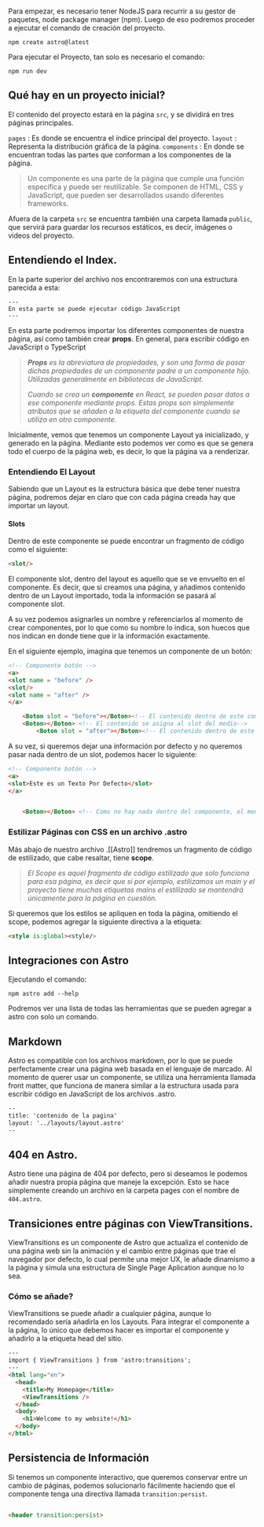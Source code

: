 ```table-of-contents
```

Para empezar, es necesario tener NodeJS para recurrir a su gestor de paquetes, node package manager (npm). Luego de eso podremos proceder a ejecutar el comando de creación del proyecto.


```shell
npm create astro@latest
```

Para ejecutar el Proyecto, tan solo es necesario el comando:

```shell
npm run dev
```


## Qué hay en un proyecto inicial?

El contenido del proyecto estará en la página `src`, y se dividirá en tres páginas principales.

`pages` : Es donde se encuentra el índice principal del proyecto.
`layout` : Representa la distribución gráfica de la página.
`components` : En donde se encuentran todas las partes que conforman a los componentes de la página.

> Un componente es una parte de la página que cumple una función específica y puede ser reutilizable. Se componen de HTML, CSS y JavaScript, que pueden ser desarrollados usando diferentes frameworks. 



Afuera de la carpeta `src` se encuentra también una carpeta llamada `public`, que servirá para guardar los recursos estáticos, es decir, imágenes o videos del proyecto.

## Entendiendo el Index.

En la parte superior del archivo nos encontraremos con una estructura parecida a esta:

```astro
---
En esta parte se puede ejecutar código JavaScript
---
```

En esta parte podremos importar los diferentes componentes de nuestra página, así como también crear **props**. En general, para escribir código en JavaScript o TypeScript

>***Props** es la abreviatura de propiedades, y son una forma de pasar dichas propiedades de un componente padre a un componente hijo. Utilizadas generalmente en bibliotecas de JavaScript.*
>
>*Cuando se crea un **componente** en React, se pueden pasar datos a ese componente mediante props. Estas props son simplemente atributos que se añaden a la etiqueta del componente cuando se utiliza en otro componente.*


Inicialmente, vemos que tenemos un componente Layout ya inicializado, y generado en la página.
Mediante esto podemos ver como es que se genera todo el cuerpo de la página web, es decir, lo que la página va a renderizar. 

### Entendiendo El Layout

Sabiendo que un Layout es la estructura básica que debe tener nuestra página, podremos dejar en claro que con cada página creada hay que importar un layout.

#### Slots

Dentro de este componente se puede encontrar un fragmento de código como el siguiente:

```HTML
<slot/>
```

El componente slot, dentro del layout es aquello que se ve envuelto en el componente. Es decir, que si creamos una página, y añadimos contenido dentro de un Layout importado, toda la información se pasará al componente slot.

A su vez podemos asignarles un nombre y referenciarlos al momento de crear componentes, por lo que como su nombre lo indica, son huecos que nos indican en donde tiene que ir la información exactamente.

En el siguiente ejemplo, imagina que tenemos un componente de un botón:

```HTML
<!-- Componente botón -->
<a>
<slot name = "before" />
<slot/>
<slot name = "after" />
</a>
```

```HTML
	<Boton slot = "before"></Boton><!-- El contenido dentro de este componente se asigna al slot before -->
	<Boton></Boton> <!-- El contenido se asigna al slot del medio-->
		<Boton slot = "after"></Boton><!-- El contenido dentro de este componente se asigna al slot after -->

```

A su vez, si queremos dejar una información por defecto y no queremos pasar nada dentro de un slot, podemos hacer lo siguiente:

```HTML
<!-- Componente botón -->
<a>
<slot>Este es un Texto Por Defecto</slot>
</a>
```

```HTML

	<Boton></Boton> <!-- Como no hay nada dentro del componente, el mensaje por defecto es "Este es un Texto Por Defecto" -->
```

### Estilizar Páginas con CSS en un archivo .astro


Más abajo de nuestro archivo .[[Astro]] tendremos un fragmento de código de estilizado, que cabe resaltar, tiene **scope**.

> *El Scope es aquel fragmento de código estilizado que solo funciona para esa página, es decir que si por ejemplo, estilizamos un main y el proyecto tiene muchas etiquetas mains el estilizado se mantendrá únicamente para la página en cuestión.*

Si queremos que los estilos se apliquen en toda la página, omitiendo el scope, podemos agregar la siguiente directiva a la etiqueta:

```HTML
<style is:global><style/>
```

## Integraciones con Astro

Ejecutando el comando:

```shell
npm astro add --help
```

Podremos ver una lista de todas las herramientas que se pueden agregar a astro con solo un comando. 

## Markdown

Astro es compatible con los archivos markdown, por lo que se puede perfectamente crear una página web basada en el lenguaje de marcado. Al momento de querer usar un componente, se utiliza una herramienta llamada front matter, que funciona de manera similar a la estructura usada para escribir código en JavaScript de los archivos .astro.

```markdown
--
title: 'contenido de la pagina'
layout: '../layouts/layout.astro'
--
```

## 404 en Astro.

Astro tiene una página de 404 por defecto, pero si deseamos le podemos añadir nuestra propia página que maneje la excepción. Esto se hace simplemente creando un archivo en la carpeta pages con el nombre de `404.astro`.

## Transiciones entre páginas con ViewTransitions.

ViewTransitions es un componente de Astro que actualiza el contenido de una página web sin la animación y el cambio entre páginas que trae el navegador por defecto, lo cual permite una mejor UX, le añade dinamismo a la página y simula una estructura de Single Page Aplication aunque no lo sea. 

### Cómo se añade?

ViewTransitions se puede añadir a cualquier página, aunque lo recomendado sería añadirla en los Layouts. Para integrar el componente a la página, lo único que debemos hacer es importar el componente y añadirlo a la etiqueta head del sitio.

```html
---
import { ViewTransitions } from 'astro:transitions';
---
<html lang="en">
  <head>
    <title>My Homepage</title>
    <ViewTransitions />
  </head>
  <body>
    <h1>Welcome to my website!</h1>
  </body>
</html>

```


## Persistencia de Información

Si tenemos un componente interactivo, que queremos conservar entre un cambio de páginas, podemos solucionarlo fácilmente haciendo que el componente tenga una directiva llamada `transition:persist`.

```HTML

<header transition:persist>
```

